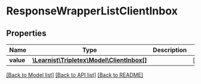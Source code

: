 # ResponseWrapperListClientInbox

## Properties
Name | Type | Description | Notes
------------ | ------------- | ------------- | -------------
**value** | [**\Learnist\Tripletex\Model\ClientInbox[]**](ClientInbox.md) |  | [optional] 

[[Back to Model list]](../../README.md#documentation-for-models) [[Back to API list]](../../README.md#documentation-for-api-endpoints) [[Back to README]](../../README.md)

